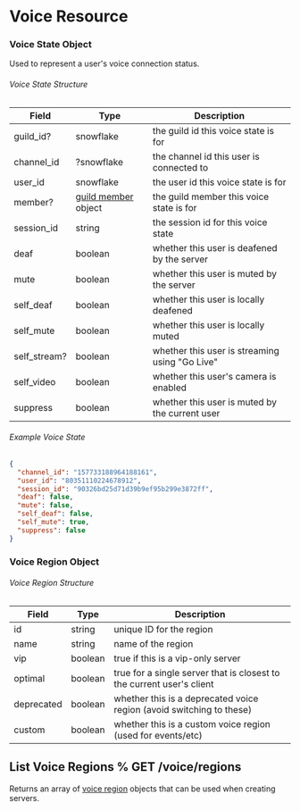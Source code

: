 # Voice Resource

### Voice State Object

Used to represent a user's voice connection status.

###### Voice State Structure

| Field        | Type                                                             | Description                                    |
| ------------ | ---------------------------------------------------------------- | ---------------------------------------------- |
| guild_id?    | snowflake                                                        | the guild id this voice state is for           |
| channel_id   | ?snowflake                                                       | the channel id this user is connected to       |
| user_id      | snowflake                                                        | the user id this voice state is for            |
| member?      | [guild member](#DOCS_RESOURCES_GUILD/guild-member-object) object | the guild member this voice state is for       |
| session_id   | string                                                           | the session id for this voice state            |
| deaf         | boolean                                                          | whether this user is deafened by the server    |
| mute         | boolean                                                          | whether this user is muted by the server       |
| self_deaf    | boolean                                                          | whether this user is locally deafened          |
| self_mute    | boolean                                                          | whether this user is locally muted             |
| self_stream? | boolean                                                          | whether this user is streaming using "Go Live" |
| self_video   | boolean                                                          | whether this user's camera is enabled          |
| suppress     | boolean                                                          | whether this user is muted by the current user |

###### Example Voice State

```json
{
  "channel_id": "157733188964188161",
  "user_id": "80351110224678912",
  "session_id": "90326bd25d71d39b9ef95b299e3872ff",
  "deaf": false,
  "mute": false,
  "self_deaf": false,
  "self_mute": true,
  "suppress": false
}
```

### Voice Region Object

###### Voice Region Structure

| Field      | Type    | Description                                                           |
| ---------- | ------- | --------------------------------------------------------------------- |
| id         | string  | unique ID for the region                                              |
| name       | string  | name of the region                                                    |
| vip        | boolean | true if this is a vip-only server                                     |
| optimal    | boolean | true for a single server that is closest to the current user's client |
| deprecated | boolean | whether this is a deprecated voice region (avoid switching to these)  |
| custom     | boolean | whether this is a custom voice region (used for events/etc)           |

## List Voice Regions % GET /voice/regions

Returns an array of [voice region](#DOCS_RESOURCES_VOICE/voice-region-object) objects that can be used when creating servers.
